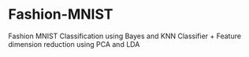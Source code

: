 # Fashion-MNIST
Fashion MNIST Classification using Bayes and KNN Classifier + Feature dimension reduction using PCA and LDA
